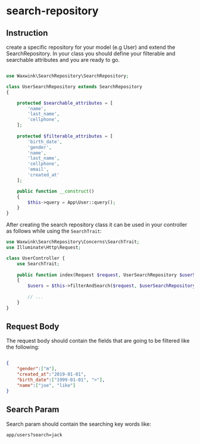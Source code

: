 # search-repository

## Instruction

create a specific repository for your model (e.g User) and extend the SearchRepository. In your class you should define your filterable and searchable attributes and you are ready to go.

```php

use Waxwink\SearchRepository\SearchRepository;

class UserSearchRepository extends SearchRepository
{

    protected $searchable_attributes = [
        'name',
        'last_name',
        'cellphone',
    ];
    
    protected $filterable_attributes = [
        'birth_date',
        'gender',
        'name',
        'last_name',
        'cellphone',
        'email',
        'created_at'
    ];

    public function __construct()
    {
        $this->query = App\User::query();
    }
}
```

After creating the search repository class it can be used in your controller as follows while using the `SearchTrait`:

```php
use Waxwink\SearchRepository\Concerns\SearchTrait;
use Illuminate\Http\Request;

class UserController {
    use SearchTrait;
    
    public function index(Request $request, UserSearchRepository $userSearchRepository)
    {
        $users = $this->filterAndSearch($request, $userSearchRepository)->paginate();
        
        // ...
    }
}

```

## Request Body
The request body should contain the fields that are going to be filtered like the following:

```json

{
    "gender":["m"],
    "created_at":"2019-01-01",
    "birth_date":["1999-01-01", ">"],
    "name":["joe", "like"]
}
```

## Search Param
Search param should contain the searching key words like:

```
app/users?search=jack
```
